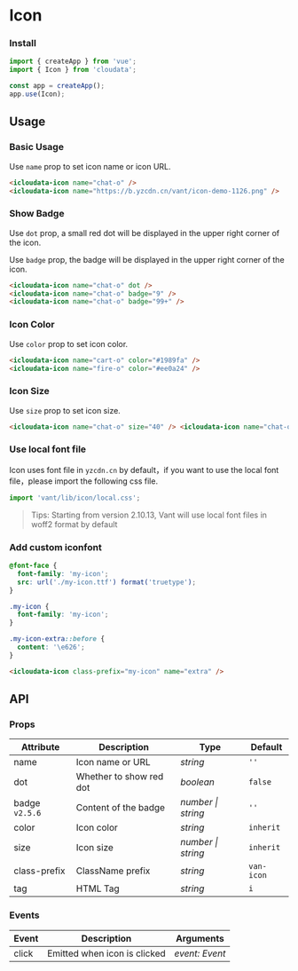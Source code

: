 # Icon

### Install

```js
import { createApp } from 'vue';
import { Icon } from 'cloudata';

const app = createApp();
app.use(Icon);
```

## Usage

### Basic Usage

Use `name` prop to set icon name or icon URL.

```html
<icloudata-icon name="chat-o" />
<icloudata-icon name="https://b.yzcdn.cn/vant/icon-demo-1126.png" />
```

### Show Badge

Use `dot` prop, a small red dot will be displayed in the upper right corner of the icon.

Use `badge` prop, the badge will be displayed in the upper right corner of the icon.

```html
<icloudata-icon name="chat-o" dot />
<icloudata-icon name="chat-o" badge="9" />
<icloudata-icon name="chat-o" badge="99+" />
```

### Icon Color

Use `color` prop to set icon color.

```html
<icloudata-icon name="cart-o" color="#1989fa" />
<icloudata-icon name="fire-o" color="#ee0a24" />
```

### Icon Size

Use `size` prop to set icon size.

```html
<icloudata-icon name="chat-o" size="40" /> <icloudata-icon name="chat-o" size="3rem" />
```

### Use local font file

Icon uses font file in `yzcdn.cn` by default，if you want to use the local font file，please import the following css file.

```js
import 'vant/lib/icon/local.css';
```

> Tips: Starting from version 2.10.13, Vant will use local font files in woff2 format by default

### Add custom iconfont

```css
@font-face {
  font-family: 'my-icon';
  src: url('./my-icon.ttf') format('truetype');
}

.my-icon {
  font-family: 'my-icon';
}

.my-icon-extra::before {
  content: '\e626';
}
```

```html
<icloudata-icon class-prefix="my-icon" name="extra" />
```

## API

### Props

| Attribute      | Description             | Type               | Default    |
| -------------- | ----------------------- | ------------------ | ---------- |
| name           | Icon name or URL        | _string_           | `''`       |
| dot            | Whether to show red dot | _boolean_          | `false`    |
| badge `v2.5.6` | Content of the badge    | _number \| string_ | `''`       |
| color          | Icon color              | _string_           | `inherit`  |
| size           | Icon size               | _number \| string_ | `inherit`  |
| class-prefix   | ClassName prefix        | _string_           | `van-icon` |
| tag            | HTML Tag                | _string_           | `i`        |

### Events

| Event | Description                  | Arguments      |
| ----- | ---------------------------- | -------------- |
| click | Emitted when icon is clicked | _event: Event_ |
